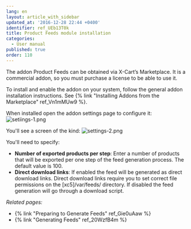 ```yaml
---
lang: en
layout: article_with_sidebar
updated_at: '2016-12-28 22:44 +0400'
identifier: ref_UEb13T0k
title: Product Feeds module installation
categories:
  - User manual
published: true
order: 110
---
```



The addon Product Feeds can be obtained via X-Cart’s Marketplace. It is a commercial addon, so you must purchase a license to be able to use it.

To install and enable the addon on your system, follow the general addon installation instructions. See {% link "Installing Addons from the Marketplace" ref_Vn1mMUw9 %}.

When installed open the addon settings page to configure it:
![setiings-1.png]({{site.baseurl}}/attachments/ref_UEb13T0k/setiings-1.png)

You'll see a screen of the kind:
![settings-2.png]({{site.baseurl}}/attachments/ref_UEb13T0k/settings-2.png)

You'll need to specify:
* **Number of exported products per step**: Enter a number of products that will be exported per one step of the feed generation process. The default value is 100.
* **Direct download links**: If enabled the feed will be generated as direct download links. Direct download links require you to set correct file permissions on the [xc5]/var/feeds/ directory. If disabled the feed generation will go through a download script.

_Related pages:_

*   {% link "Preparing to Generate Feeds" ref_Gie0uAaw %}
*   {% link "Generating Feeds" ref_20WzfB4m %}
